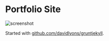 # Portfolio Site

![screenshot](thumbnail.png)

Started with [github.com/davidlyons/gruntjekyll](https://github.com/davidlyons/gruntjekyll).